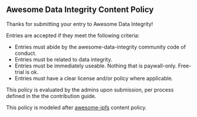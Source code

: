 ## Awesome Data Integrity Content Policy

Thanks for submitting your entry to Awesome Data Integrity!

Entries are accepted if they meet the following criteria:

* Entries must abide by the awesome-data-integrity community code of conduct.
* Entries must be related to data integrity.
* Entries must be immediately useable. Nothing that is paywall-only. Free-trial is ok.
* Entries must have a clear license and/or policy where applicable.

This policy is evaluated by the admins upon submission, per process defined in the the contribution guide.

This policy is modeled after [awesome-ipfs](https://github.com/ipfs/awesome-ipfs/blob/master/POLICY.md) content policy.


